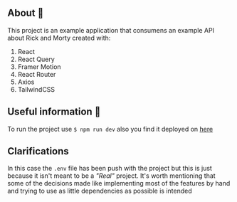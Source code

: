 ## About 🚀

This project is an example application that consumens an example API about Rick and Morty created with:

1. React
2. React Query
3. Framer Motion
4. React Router
5. Axios
6. TailwindCSS

## Useful information 🤔

To run the project use `$ npm run dev` also you find it deployed on [here]()

## Clarifications

In this case the `.env` file has been push with the project but this is just because it isn't meant to be a _"Real"_ project.
It's worth mentioning that some of the decisions made like implementing most of the features by hand and trying to use as little dependencies as possible is intended
